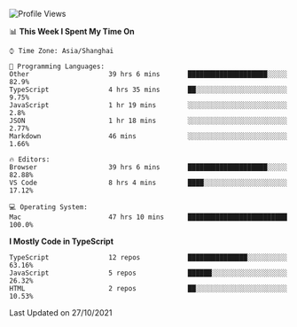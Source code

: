 <!--START_SECTION:waka-->
![Profile Views](http://img.shields.io/badge/Profile%20Views-0-blue)

📊 **This Week I Spent My Time On** 

```text
⌚︎ Time Zone: Asia/Shanghai

💬 Programming Languages: 
Other                    39 hrs 6 mins       ████████████████████░░░░░   82.9% 
TypeScript               4 hrs 35 mins       ██░░░░░░░░░░░░░░░░░░░░░░░   9.75% 
JavaScript               1 hr 19 mins        ░░░░░░░░░░░░░░░░░░░░░░░░░   2.8% 
JSON                     1 hr 18 mins        ░░░░░░░░░░░░░░░░░░░░░░░░░   2.77% 
Markdown                 46 mins             ░░░░░░░░░░░░░░░░░░░░░░░░░   1.66%

🔥 Editors: 
Browser                  39 hrs 6 mins       ████████████████████░░░░░   82.88% 
VS Code                  8 hrs 4 mins        ████░░░░░░░░░░░░░░░░░░░░░   17.12%

💻 Operating System: 
Mac                      47 hrs 10 mins      █████████████████████████   100.0%

```

**I Mostly Code in TypeScript** 

```text
TypeScript               12 repos            ███████████████░░░░░░░░░░   63.16% 
JavaScript               5 repos             ██████░░░░░░░░░░░░░░░░░░░   26.32% 
HTML                     2 repos             ██░░░░░░░░░░░░░░░░░░░░░░░   10.53%

```



 Last Updated on 27/10/2021
<!--END_SECTION:waka-->
